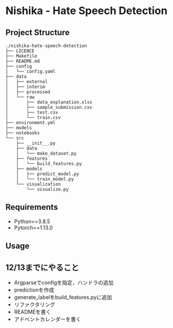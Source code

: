 # Nishika - Hate Speech Detection



## Project Structure

```
./nishika-hate-speech-detection
├── LICENCE
├── Makefile
├── README.md
├── config
│   └── config.yaml
├── data
│   ├── external
│   ├── interim
│   ├── processed
│   └── raw
│       ├── data_explanation.xlsx
│       ├── sample_submission.csv
│       ├── test.csv
│       └── train.csv
├── environment.yml
├── models
├── notebooks
└── src
    ├── __init__.py
    ├── data
    │   └── make_dataset.py
    ├── features
    │   └── build_features.py
    ├── models
    │   ├── predict_model.py
    │   └── train_model.py
    └── visualization
        └── visualize.py
```

## Requirements

- Python==3.8.5
- Pytorch==1.13.0

## Usage

## 12/13までにやること

- Argparseでconfigを指定，ハンドラの追加
- predictionを作成
- generate_labelをbuild_features.pyに追加
- リファクタリング
- READMEを書く
- アドベントカレンダーを書く
